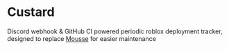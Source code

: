 # Custard

Discord webhook & GitHub CI powered periodic roblox deployment tracker, designed to replace [Mousse](https://github.com/vinegarhq/mousse) for easier maintenance
